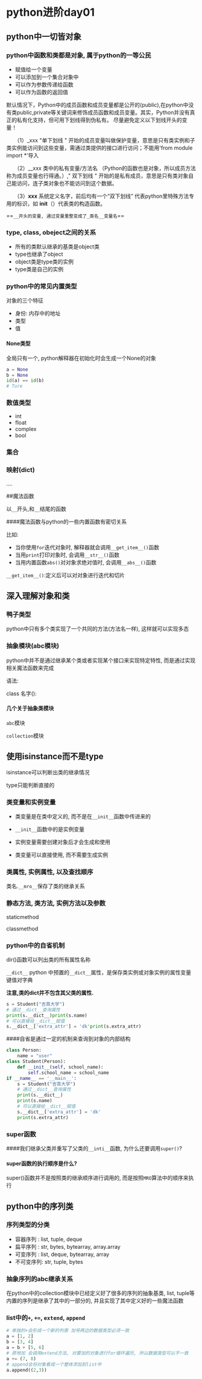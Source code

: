 # python进阶day01

## python中一切皆对象

### python中函数和类都是对象, 属于python的一等公民

- 赋值给一个变量
- 可以添加到一个集合对象中
- 可以作为参数传递给函数
- 可以作为函数的返回值

默认情况下，Python中的成员函数和成员变量都是公开的(public),在python中没有类public,private等关键词来修饰成员函数和成员变量。其实，Python并没有真正的私有化支持，但可用下划线得到伪私有。   尽量避免定义以下划线开头的变量！

　　（1）_xxx      "单下划线 " 开始的成员变量叫做保护变量，意思是只有类实例和子类实例能访问到这些变量，需通过类提供的接口进行访问；不能用'from module import *'导入

　　（2）__xxx    类中的私有变量/方法名 （Python的函数也是对象，所以成员方法称为成员变量也行得通。）," 双下划线 " 开始的是私有成员，意思是只有类对象自己能访问，连子类对象也不能访问到这个数据。

　　（3）__xxx__ 系统定义名字，前后均有一个“双下划线” 代表python里特殊方法专用的标识，如 __init__（）代表类的构造函数。

==`__开头的变量, 通过变量重整变成了_类名__变量名`==

### type, class, obeject之间的关系

- 所有的类默认继承的基类是object类
- type也继承了object
- object类是type类的实例
- type类是自己的实例

### python中的常见内置类型

对象的三个特征

- 身份: 内存中的地址
- 类型
- 值

#### None类型

全局只有一个, python解释器在初始化时会生成一个None的对象

```python
a = None
b = None
id(a) == id(b)
# Ture
```

### 数值类型

- int
- float
- complex
- bool

### 集合

### 映射(dict)

....

##魔法函数

以`__`开头,和`__`结尾的函数

####魔法函数与python的一些内置函数有密切关系

比如: 

- 当你使用`for`迭代对象时, 解释器就会调用`__get_item__()`函数
- 当用`print`打印对象时, 会调用`__str__()`函数
- 当用内置函数`abs()`对对象求绝对值时, 会调用`__abs__()`函数

`__get_item__()`:定义后可以对对象进行迭代和切片



## 深入理解对象和类

### 鸭子类型

python中只有多个类实现了一个共同的方法(方法名一样), 这样就可以实现多态

### 抽象模块(abc模块)

python中并不是通过继承某个类或者实现某个接口来实现特定特性, 而是通过实现相关魔法函数来完成

语法:

class 名字():

#### 几个关于抽象类模块

`abc`模块

`collection`模块

## 使用isinstance而不是type

isinstance可以判断出类的继承情况

type只能判断直接的

### 类变量和实例变量

- 类变量是在类中定义的, 而不是在`__init__`函数中传进来的

- `__init__`函数中的是实例变量
- 实例变量需要创建对象后才会生成和使用
- 类变量可以直接使用, 而不需要生成实例

### 类属性, 实例属性, 以及查找顺序

类名.`__mro__`保存了类的继承关系

### 静态方法, 类方法, 实例方法以及参数

staticmethod

classmethod

### python中的自省机制

dir()函数可以列出类的所有属性名称

`__dict__` python 中预置的`__dict__`属性，是保存类实例或对象实例的属性变量键值对字典

**注意,类的dict并不包含其父类的属性.**

```python
s = Student("吉首大学")
# 通过__dict__查询属性
print(s.__dict__)print(s.name)
# 可以直接给__dict__赋值
s.__dict__['extra_attr'] = 'dk'print(s.extra_attr)
```

####自省是通过一定的机制来查询到对象的内部结构

```python
class Person:    
    name = "user"
class Student(Person):    
    def __init__(self, school_name):        
        self.school_name = school_name
if __name__ == '__main__':    
    s = Student("吉首大学")    
    # 通过__dict__查询属性    
    print(s.__dict__)    
    print(s.name)        
    # 可以直接给__dict__赋值    
    s.__dict__['extra_attr'] = 'dk'    
    print(s.extra_attr)
```

### super函数

####我们继承父类并重写了父类的`__inti__`函数, 为什么还要调用`super()`?

#### super函数的执行顺序是什么?

super()函数并不是按照类的继承顺序进行调用的, 而是按照`MRO`算法中的顺序来执行

## python中的序列类

### 序列类型的分类

- 容器序列 : list, tuple, deque
- 扁平序列 : str, bytes, bytearray, array.array
- 可变序列 : list, deque, bytearray,  array
- 不可变序列: str, tuple, bytes

### 抽象序列的abc继承关系

在python中的collection模块中已经定义好了很多的序列的抽象基类, list, tuple等内置的序列是继承了其中的一部分的, 并且实现了其中定义好的一些魔法函数

### list中的`+`, `+=`, `extend`, `append`

```python
# 单独的+会形成一个新的列表 加号两边的数据类型必须一致
a = [1, 2]
b = [3, 4]
a = b + [5, 6]
# 原地加 会调用extend方法, 对要加的对象进行for循环遍历, 所以数据类型可以不一致
a += (7, 8)
# append会将对象看成一个整体添加到list中
a.append((2,3))
```

